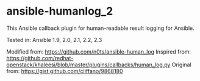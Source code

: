 # ansible-humanlog_2
This Ansible callback plugin for human-readable result logging for Ansible.

Tested in: Ansible 1.9, 2.0, 2.1, 2.2, 2.3

Modified from: https://github.com/n0ts/ansible-human_log
Inspired from: https://github.com/redhat-openstack/khaleesi/blob/master/plugins/callbacks/human_log.py 
Original from: https://gist.github.com/cliffano/9868180
